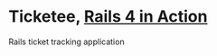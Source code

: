 Ticketee, [Rails 4 in Action](http://www.manning.com/bigg2/)
====================================================================

Rails ticket tracking application